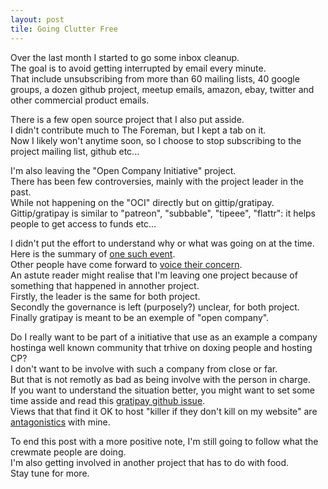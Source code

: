 ```yaml
---
layout: post
tile: Going Clutter Free
---
```


Over the last month I started to go some inbox cleanup.   
The goal is to avoid getting interrupted by email every minute.  
That include unsubscribing from more than 60 mailing lists, 40 google groups, a dozen github project,  meetup emails, amazon, ebay, twitter and other commercial product emails.  

There is a few open source project that I also put asside.  
I didn't contribute much to The Foreman, but I kept a tab on it.  
Now I likely won't anytime soon, so I choose to stop subscribing to the project mailing list, github etc...  

I'm also leaving the "Open Company Initiative" project.  
There has been few controversies, mainly with the project leader in the past.  
While not happening on the "OCI" directly but on gittip/gratipay.  
Gittip/gratipay is similar to "patreon", "subbable", "tipeee", "flattr": it helps people to get access to funds etc...  

I didn't put the effort to understand why or what was going on at the time.  
Here is the summary of [one such event](http://geekfeminism.wikia.com/wiki/Gittip_crisis).  
Other people have come forward to [voice their concern](https://modelviewculture.com/pieces/on-open-companies-consent-and-safety-among-other-things).  
An astute reader might realise that I'm leaving one project because of something that happened in annother project.  
Firstly, the leader is the same for both project.  
Secondly the governance is left (purposely?) unclear, for both project.  
Finally gratipay is meant to be an exemple of "open company".  

Do I really want to be part of a initiative that use as an example a company hostinga well known community that trhive on doxing people and hosting CP?  
I don't want to be involve with such a company from close or far.  
But that is not remotly as bad as being involve with the person in charge.  
If you want to understand the situation better, you might want to set some time asside and read this [gratipay github issue](https://github.com/gratipay/inside.gratipay.com/issues/118).  
Views that that find it OK to host "killer if they don't kill on my website" are [antagonistics](https://github.com/opencompany/www.opencompany.org/issues/145) with mine.  

To end this post with a more positive note, I'm still going to follow what the crewmate people are doing.  
I'm also getting involved in another project that has to do with food.  
Stay tune for more.  
